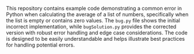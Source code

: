 This repository contains example code demonstrating a common error in Python when calculating the average of a list of numbers, specifically when the list is empty or contains zero values. The `bug.py` file shows the initial incorrect implementation, while `bugSolution.py` provides the corrected version with robust error handling and edge case considerations.  The code is designed to be easily understandable and helps illustrate best practices for handling potential errors.